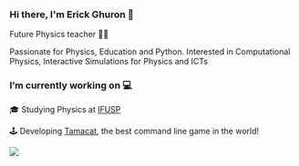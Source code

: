 ### Hi there, I'm Erick Ghuron 👋

Future Physics teacher :man_teacher:

Passionate for Physics, Education and Python. Interested in Computational Physics, Interactive Simulations for Physics and ICTs

### I’m currently working on 💻

 🎓 Studying Physics at [IFUSP](http://portal.if.usp.br/ifusp/)

:joystick: Developing [Tamacat](https://github.com/ghurone/tamacat), the best command line game in the world!

![](https://komarev.com/ghpvc/?username=ghurone&color=blueviolet)
